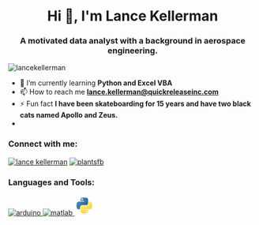 <h1 align="center">Hi 👋, I'm Lance Kellerman</h1>
<h3 align="center">A motivated data analyst with a background in aerospace engineering.</h3>
<p align="left"> <img src="https://komarev.com/ghpvc/?username=lancekellerman&label=Profile%20views&color=0e75b6&style=flat" alt="lancekellerman" /> </p>

- 🌱 I’m currently learning **Python and Excel VBA**
- 📫 How to reach me **lance.kellerman@quickreleaseinc.com**
- ⚡ Fun fact **I have been skateboarding for 15 years and have two black cats named Apollo and Zeus.**
- 
<h3 align="left">Connect with me:</h3>
<p align="left">
<a href="https://linkedin.com/in/lance kellerman" target="blank"><img align="center" src="https://raw.githubusercontent.com/rahuldkjain/github-profile-readme-generator/master/src/images/icons/Social/linked-in-alt.svg" alt="lance kellerman" height="30" width="40" /></a>
<a href="https://www.youtube.com/c/plantsfb" target="blank"><img align="center" src="https://raw.githubusercontent.com/rahuldkjain/github-profile-readme-generator/master/src/images/icons/Social/youtube.svg" alt="plantsfb" height="30" width="40" /></a>
</p> <h3 align="left">Languages and Tools:</h3>
<p align="left"> <a href="https://www.arduino.cc/" target="_blank" rel="noreferrer"> <img src="https://cdn.worldvectorlogo.com/logos/arduino-1.svg" alt="arduino" width="40" height="40"/> </a> <a href="https://www.mathworks.com/" target="_blank" rel="noreferrer"> <img src="https://upload.wikimedia.org/wikipedia/commons/2/21/Matlab_Logo.png" alt="matlab" width="40" height="40"/> </a> <a href="https://www.python.org" target="_blank" rel="noreferrer"> <img src="https://raw.githubusercontent.com/devicons/devicon/master/icons/python/python-original.svg" alt="python" width="40" height="40"/> </a> </p>

